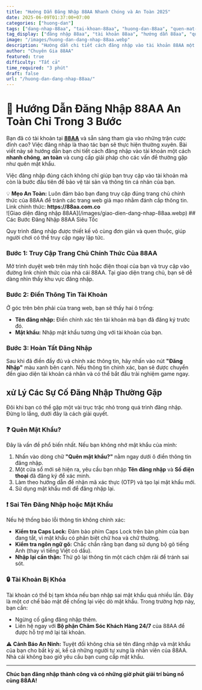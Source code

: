 ```yaml
---
title: "Hướng Dẫn Đăng Nhập 88AA Nhanh Chóng và An Toàn 2025"
date: 2025-06-09T01:37:00+07:00
categories: ["huong-dan"]
tags: ["dang-nhap-88aa", "tai-khoan-88aa", "huong-dan-88aa", "quen-mat-khau-88aa"]
tag_display: ["đăng nhập 88aa", "tài khoản 88aa", "hướng dẫn 88aa", "quên mật khẩu 88aa"]
image: "/images/huong-dan-dang-nhap-88aa.webp"
description: "Hướng dẫn chi tiết cách đăng nhập vào tài khoản 88AA một cách an toàn và nhanh chóng. Bao gồm cách xử lý các sự cố thường gặp như quên mật khẩu."
author: "Chuyên Gia 88AA"
featured: true
difficulty: "Tất cả"
time_required: "3 phút"
draft: false
url: "/huong-dan-dang-nhap-88aa/"
---
```


# 🔑 Hướng Dẫn Đăng Nhập 88AA An Toàn Chỉ Trong 3 Bước

Bạn đã có tài khoản tại **[88AA](https://88aa.com.co)** và sẵn sàng tham gia vào những trận cược đỉnh cao? Việc đăng nhập là thao tác bạn sẽ thực hiện thường xuyên. Bài viết này sẽ hướng dẫn bạn chi tiết cách đăng nhập vào tài khoản một cách **nhanh chóng**, **an toàn** và cung cấp giải pháp cho các vấn đề thường gặp như quên mật khẩu.

Việc đăng nhập đúng cách không chỉ giúp bạn truy cập vào tài khoản mà còn là bước đầu tiên để bảo vệ tài sản và thông tin cá nhân của bạn.

<div class="highlight-box">
💡 <strong>Mẹo An Toàn:</strong> Luôn đảm bảo bạn đang truy cập đúng trang chủ chính thức của 88AA để tránh các trang web giả mạo nhằm đánh cắp thông tin. Link chính thức: <strong>https://88aa.com.co</strong>
</div>
![Giao diện đăng nhập 88AA](/images/giao-dien-dang-nhap-88aa.webp)
## Các Bước Đăng Nhập 88AA Siêu Tốc

Quy trình đăng nhập được thiết kế vô cùng đơn giản và quen thuộc, giúp người chơi có thể truy cập ngay lập tức.

### Bước 1: Truy Cập Trang Chủ Chính Thức Của 88AA

Mở trình duyệt web trên máy tính hoặc điện thoại của bạn và truy cập vào đường link chính thức của nhà cái 88AA. Tại giao diện trang chủ, bạn sẽ dễ dàng nhìn thấy khu vực đăng nhập.

### Bước 2: Điền Thông Tin Tài Khoản

Ở góc trên bên phải của trang web, bạn sẽ thấy hai ô trống:
- **Tên đăng nhập:** Điền chính xác tên tài khoản mà bạn đã đăng ký trước đó.
- **Mật khẩu:** Nhập mật khẩu tương ứng với tài khoản của bạn.
### Bước 3: Hoàn Tất Đăng Nhập

Sau khi đã điền đầy đủ và chính xác thông tin, hãy nhấn vào nút **"Đăng Nhập"** màu xanh bên cạnh. Nếu thông tin chính xác, bạn sẽ được chuyển đến giao diện tài khoản cá nhân và có thể bắt đầu trải nghiệm game ngay.

##  xử Lý Các Sự Cố Đăng Nhập Thường Gặp

Đôi khi bạn có thể gặp một vài trục trặc nhỏ trong quá trình đăng nhập. Đừng lo lắng, dưới đây là cách giải quyết.

### ❓ Quên Mật Khẩu?
Đây là vấn đề phổ biến nhất. Nếu bạn không nhớ mật khẩu của mình:
1.  Nhấn vào dòng chữ **"Quên mật khẩu?"** nằm ngay dưới ô điền thông tin đăng nhập.
2.  Một cửa sổ mới sẽ hiện ra, yêu cầu bạn nhập **Tên đăng nhập** và **Số điện thoại** đã đăng ký để xác minh.
3.  Làm theo hướng dẫn để nhận mã xác thực (OTP) và tạo lại mật khẩu mới.
4.  Sử dụng mật khẩu mới để đăng nhập lại.

### ❗ Sai Tên Đăng Nhập hoặc Mật Khẩu
Nếu hệ thống báo lỗi thông tin không chính xác:
-   **Kiểm tra Caps Lock:** Đảm bảo phím Caps Lock trên bàn phím của bạn đang tắt, vì mật khẩu có phân biệt chữ hoa và chữ thường.
-   **Kiểm tra ngôn ngữ gõ:** Chắc chắn rằng bạn đang sử dụng bộ gõ tiếng Anh (thay vì tiếng Việt có dấu).
-   **Nhập lại cẩn thận:** Thử gõ lại thông tin một cách chậm rãi để tránh sai sót.

### 🔒 Tài Khoản Bị Khóa
Tài khoản có thể bị tạm khóa nếu bạn nhập sai mật khẩu quá nhiều lần. Đây là một cơ chế bảo mật để chống lại việc dò mật khẩu. Trong trường hợp này, bạn cần:
-   Ngừng cố gắng đăng nhập thêm.
-   Liên hệ ngay với **Bộ phận Chăm Sóc Khách Hàng 24/7** của 88AA để được hỗ trợ mở lại tài khoản.

<div class="warning-box">
⚠️ <strong>Cảnh Báo An Ninh:</strong> Tuyệt đối không chia sẻ tên đăng nhập và mật khẩu của bạn cho bất kỳ ai, kể cả những người tự xưng là nhân viên của 88AA. Nhà cái không bao giờ yêu cầu bạn cung cấp mật khẩu.
</div>

---

**Chúc bạn đăng nhập thành công và có những giờ phút giải trí bùng nổ cùng 88AA!**